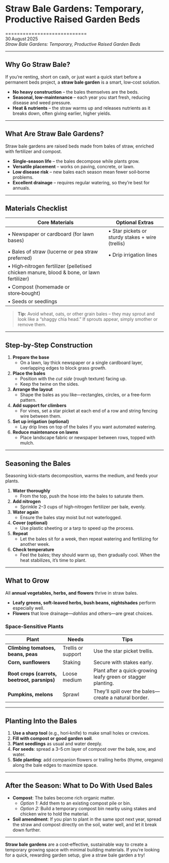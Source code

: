 # Straw Bale Gardens: Temporary, Productive Raised Garden Beds

============================  
30 August 2025  
*Straw Bale Gardens: Temporary, Productive Raised Garden Beds*  

---

## Why Go Straw Bale?

If you’re renting, short on cash, or just want a quick start before a permanent beds project, a **straw bale garden** is a smart, low‑cost solution.  
- **No heavy construction** – the bales themselves are the beds.  
- **Seasonal, low‑maintenance** – each year you start fresh, reducing disease and weed pressure.  
- **Heat & nutrients** – the straw warms up and releases nutrients as it breaks down, often giving earlier, higher yields.

---

## What Are Straw Bale Gardens?

Straw bale gardens are raised beds made from bales of straw, enriched with fertilizer and compost.  
- **Single‑season life** – the bales decompose while plants grow.  
- **Versatile placement** – works on paving, concrete, or lawn.  
- **Low disease risk** – new bales each season mean fewer soil‑borne problems.  
- **Excellent drainage** – requires regular watering, so they’re best for annuals.

---

## Materials Checklist

| Core Materials | Optional Extras |
|----------------|-----------------|
| • Newspaper or cardboard (for lawn bases) | • Star pickets or sturdy stakes + wire (trellis) |
| • Bales of straw (lucerne or pea straw preferred) | • Drip irrigation lines |
| • High‑nitrogen fertilizer (pelletised chicken manure, blood & bone, or lawn fertilizer) | |
| • Compost (homemade or store‑bought) | |
| • Seeds or seedlings | |

> **Tip:** Avoid wheat, oats, or other grain bales – they may sprout and look like a “shaggy chia head.” If sprouts appear, simply smother or remove them.

---

## Step‑by‑Step Construction

1. **Prepare the base**  
   - On a lawn, lay thick newspaper or a single cardboard layer, overlapping edges to block grass growth.  
2. **Place the bales**  
   - Position with the *cut side* (rough texture) facing up.  
   - Keep the twine on the sides.  
3. **Arrange the layout**  
   - Shape the bales as you like—rectangles, circles, or a free‑form pattern.  
4. **Add support for climbers**  
   - For vines, set a star picket at each end of a row and string fencing wire between them.  
5. **Set up irrigation (optional)**  
   - Lay drip lines on top of the bales if you want automated watering.  
6. **Reduce maintenance on lawns**  
   - Place landscape fabric or newspaper between rows, topped with mulch.

---

## Seasoning the Bales

Seasoning kick‑starts decomposition, warms the medium, and feeds your plants.

1. **Water thoroughly**  
   - From the top, push the hose into the bales to saturate them.  
2. **Add nitrogen**  
   - Sprinkle 2–3 cups of high‑nitrogen fertilizer per bale, evenly.  
3. **Water again**  
   - Ensure the bales stay moist but not waterlogged.  
4. **Cover (optional)**  
   - Use plastic sheeting or a tarp to speed up the process.  
5. **Repeat**  
   - Let the bales sit for a week, then repeat watering and fertilizing for another week.  
6. **Check temperature**  
   - Feel the bales; they should warm up, then gradually cool. When the heat stabilizes, it’s time to plant.

---

## What to Grow

All **annual vegetables, herbs, and flowers** thrive in straw bales.  
- **Leafy greens, soft‑leaved herbs, bush beans, nightshades** perform especially well.  
- **Flowers** that love drainage—*dahlias* and others—are great choices.

### Space‑Sensitive Plants

| Plant | Needs | Tips |
|-------|-------|------|
| **Climbing tomatoes, beans, peas** | Trellis or support | Use the star picket trellis. |
| **Corn, sunflowers** | Staking | Secure with stakes early. |
| **Root crops (carrots, beetroot, parsnips)** | Loose medium | Plant after a quick‑growing leafy green or stagger planting. |
| **Pumpkins, melons** | Sprawl | They’ll spill over the bales—create a natural border. |

---

## Planting Into the Bales

1. **Use a sharp tool** (e.g., hori‑knife) to make small holes or crevices.  
2. **Fill with compost or good garden soil**.  
3. **Plant seedlings** as usual and water deeply.  
4. **For seeds**: spread a 3–5 cm layer of compost over the bale, sow, and water.  
5. **Side planting**: add companion flowers or trailing herbs (thyme, oregano) along the bale edges to maximize space.

---

## After the Season: What to Do With Used Bales

- **Compost**: The bales become rich organic matter.  
  - *Option 1:* Add them to an existing compost pile or bin.  
  - *Option 2:* Build a temporary compost bin nearby using stakes and chicken wire to hold the material.  
- **Soil amendment**: If you plan to plant in the same spot next year, spread the straw and compost directly on the soil, water well, and let it break down further.

---

**Straw bale gardens** are a cost‑effective, sustainable way to create a temporary growing space with minimal building materials. If you’re looking for a quick, rewarding garden setup, give a straw bale garden a try!
